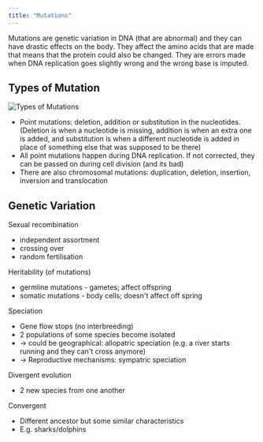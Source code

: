 ```yaml
---
title: "Mutations"
---
```


Mutations are genetic variation in DNA (that are abnormal) and they can have drastic effects on the body. They affect the amino acids that are made that means that the protein could also be changed. They are errors made when DNA replication goes slightly wrong and the wrong base is imputed. 

## Types of Mutation

![Types of Mutations](/wanderer-archive/assets/images/mutations-types.jpg)

- Point mutations: deletion, addition or substitution in the nucleotides. (Deletion is when a nucleotide is missing, addition is when an extra one is added, and substitution is when a different nucleotide is added in place of something else that was supposed to be there)
- All point mutations happen during DNA replication. If not corrected, they can be passed on during cell division (and its bad)
- There are also chromosomal mutations: duplication, deletion, insertion, inversion and translocation

## Genetic Variation
Sexual recombination
- independent assortment
- crossing over
- random fertilisation

Heritability (of mutations)
- germline mutations - gametes; affect offspring
- somatic mutations - body cells; doesn't affect off spring

Speciation
- Gene flow stops (no interbreeding)
- 2 populations of some species become isolated
- -> could be geographical: allopatric speciation (e.g. a river starts running and they can't cross anymore)
- -> Reproductive mechanisms: sympatric speciation

Divergent evolution
- 2 new species from one another

Convergent
- Different ancestor but some similar characteristics
- E.g. sharks/dolphins
